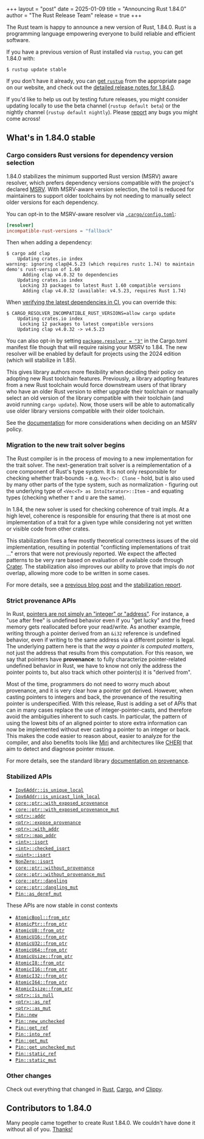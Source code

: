 +++
layout = "post"
date = 2025-01-09
title = "Announcing Rust 1.84.0"
author = "The Rust Release Team"
release = true
+++

The Rust team is happy to announce a new version of Rust, 1.84.0. Rust is a programming language empowering everyone to build reliable and efficient software.

If you have a previous version of Rust installed via `rustup`, you can get 1.84.0 with:

```console
$ rustup update stable
```

If you don't have it already, you can [get `rustup`](https://www.rust-lang.org/install.html) from the appropriate page on our website, and check out the [detailed release notes for 1.84.0](https://doc.rust-lang.org/stable/releases.html#version-1840-2025-01-09).

If you'd like to help us out by testing future releases, you might consider updating locally to use the beta channel (`rustup default beta`) or the nightly channel (`rustup default nightly`). Please [report](https://github.com/rust-lang/rust/issues/new/choose) any bugs you might come across!

## What's in 1.84.0 stable

### Cargo considers Rust versions for dependency version selection 

1.84.0 stabilizes the minimum supported Rust version (MSRV) aware resolver,
which prefers dependency versions compatible with the project's declared
[MSRV](https://doc.rust-lang.org/cargo/reference/rust-version.html).
With MSRV-aware version selection, the toil is reduced for maintainers to
support older toolchains by not needing to manually select older versions for
each dependency.

You can opt-in to the MSRV-aware resolver via [`.cargo/config.toml`](https://doc.rust-lang.org/cargo/reference/config.html#resolverincompatible-rust-versions):

```toml
[resolver]
incompatible-rust-versions = "fallback"
```

Then when adding a dependency:

```console
$ cargo add clap
    Updating crates.io index
warning: ignoring clap@4.5.23 (which requires rustc 1.74) to maintain demo's rust-version of 1.60
      Adding clap v4.0.32 to dependencies
    Updating crates.io index
     Locking 33 packages to latest Rust 1.60 compatible versions
      Adding clap v4.0.32 (available: v4.5.23, requires Rust 1.74)
```

When [verifying the latest dependencies in CI](https://doc.rust-lang.org/cargo/guide/continuous-integration.html#verifying-latest-dependencies), you can override this:

```console
$ CARGO_RESOLVER_INCOMPATIBLE_RUST_VERSIONS=allow cargo update
    Updating crates.io index
     Locking 12 packages to latest compatible versions
    Updating clap v4.0.32 -> v4.5.23
```

You can also opt-in by setting [`package.resolver = "3"`](https://doc.rust-lang.org/cargo/reference/resolver.html#resolver-versions) in the Cargo.toml manifest file though that will require raising your MSRV to 1.84.  The new resolver will be enabled by default for projects using the 2024 edition
(which will stabilize in 1.85).

This gives library authors more flexibility when deciding
their policy on adopting new Rust toolchain features. Previously, a library
adopting features from a new Rust toolchain would force downstream users of
that library who have an older Rust version to either upgrade their toolchain
or manually select an old version of the library compatible with their
toolchain (and avoid running `cargo update`). Now, those users will be able to
automatically use older library versions compatible with their older toolchain.

See the [documentation](https://doc.rust-lang.org/cargo/reference/rust-version.html#setting-and-updating-rust-version) for more considerations when deciding on an MSRV policy.

### Migration to the new trait solver begins

The Rust compiler is in the process of moving to a new implementation for the
trait solver. The next-generation trait solver is a reimplementation of a core
component of Rust's type system. It is not only responsible for checking
whether trait-bounds - e.g. `Vec<T>: Clone` - hold, but is also used by many
other parts of the type system, such as normalization - figuring out the
underlying type of `<Vec<T> as IntoIterator>::Item` - and equating types
(checking whether `T` and `U` are the same).

In 1.84, the new solver is used for checking coherence of trait impls. At a
high level, coherence is responsible for ensuring that there is at most one
implementation of a trait for a given type while considering not yet written
or visible code from other crates.

This stabilization fixes a few mostly theoretical correctness issues of the
old implementation, resulting in potential "conflicting implementations of trait ..."
errors that were not previously reported. We expect the affected patterns to be
very rare based on evaluation of available code through [Crater]. The stabilization
also improves our ability to prove that impls do *not* overlap, allowing more code
to be written in some cases.

For more details, see a [previous blog post](https://blog.rust-lang.org/inside-rust/2024/12/04/trait-system-refactor-initiative.html)
and the [stabilization report](https://github.com/rust-lang/rust/pull/130654).

[Crater]: https://github.com/rust-lang/crater/

### Strict provenance APIs

In Rust, [pointers are not simply an "integer" or
"address"](https://rust-lang.github.io/rfcs/3559-rust-has-provenance.html). For
instance, a "use after free" is undefined behavior even if you "get lucky" and the freed memory gets
reallocated before your read/write. As another example, writing
through a pointer derived from an `&i32` reference is undefined behavior, even
if writing to the same address via a different pointer is legal. The underlying
pattern here is that *the way a pointer is computed matters*, not just the
address that results from this computation. For this reason, we say that
pointers have **provenance**: to fully characterize pointer-related undefined
behavior in Rust, we have to know not only the address the pointer points to,
but also track which other pointer(s) it is "derived from".

Most of the time, programmers do not need to worry much about provenance, and
it is very clear how a pointer got derived. However, when casting pointers to
integers and back, the provenance of the resulting pointer is underspecified.
With this release, Rust is adding a set of APIs that can in many cases replace
the use of integer-pointer-casts, and therefore avoid the ambiguities inherent
to such casts. In particular, the pattern of using the lowest bits of an
aligned pointer to store extra information can now be implemented without ever
casting a pointer to an integer or back. This makes the code easier to reason
about, easier to analyze for the compiler, and also benefits tools like
[Miri](https://github.com/rust-lang/miri) and architectures like
[CHERI](https://www.cl.cam.ac.uk/research/security/ctsrd/cheri/) that aim to
detect and diagnose pointer misuse.

For more details, see the standard library [documentation on provenance](https://doc.rust-lang.org/std/ptr/index.html#provenance).

### Stabilized APIs

- [`Ipv6Addr::is_unique_local`](https://doc.rust-lang.org/stable/core/net/struct.Ipv6Addr.html#method.is_unique_local)
- [`Ipv6Addr::is_unicast_link_local`](https://doc.rust-lang.org/stable/core/net/struct.Ipv6Addr.html#method.is_unicast_link_local)
- [`core::ptr::with_exposed_provenance`](https://doc.rust-lang.org/stable/core/ptr/fn.with_exposed_provenance.html)
- [`core::ptr::with_exposed_provenance_mut`](https://doc.rust-lang.org/stable/core/ptr/fn.with_exposed_provenance_mut.html)
- [`<ptr>::addr`](https://doc.rust-lang.org/stable/core/primitive.pointer.html#method.addr)
- [`<ptr>::expose_provenance`](https://doc.rust-lang.org/stable/core/primitive.pointer.html#method.expose_provenance)
- [`<ptr>::with_addr`](https://doc.rust-lang.org/stable/core/primitive.pointer.html#method.with_addr)
- [`<ptr>::map_addr`](https://doc.rust-lang.org/stable/core/primitive.pointer.html#method.map_addr)
- [`<int>::isqrt`](https://doc.rust-lang.org/stable/core/primitive.i32.html#method.isqrt)
- [`<int>::checked_isqrt`](https://doc.rust-lang.org/stable/core/primitive.i32.html#method.checked_isqrt)
- [`<uint>::isqrt`](https://doc.rust-lang.org/stable/core/primitive.u32.html#method.isqrt)
- [`NonZero::isqrt`](https://doc.rust-lang.org/stable/core/num/struct.NonZero.html#impl-NonZero%3Cu128%3E/method.isqrt)
- [`core::ptr::without_provenance`](https://doc.rust-lang.org/stable/core/ptr/fn.without_provenance.html)
- [`core::ptr::without_provenance_mut`](https://doc.rust-lang.org/stable/core/ptr/fn.without_provenance_mut.html)
- [`core::ptr::dangling`](https://doc.rust-lang.org/stable/core/ptr/fn.dangling.html)
- [`core::ptr::dangling_mut`](https://doc.rust-lang.org/stable/core/ptr/fn.dangling_mut.html)
- [`Pin::as_deref_mut`](https://doc.rust-lang.org/stable/core/pin/struct.Pin.html#method.as_deref_mut)

These APIs are now stable in const contexts

- [`AtomicBool::from_ptr`](https://doc.rust-lang.org/stable/core/sync/atomic/struct.AtomicBool.html#method.from_ptr)
- [`AtomicPtr::from_ptr`](https://doc.rust-lang.org/stable/core/sync/atomic/struct.AtomicPtr.html#method.from_ptr)
- [`AtomicU8::from_ptr`](https://doc.rust-lang.org/stable/core/sync/atomic/struct.AtomicU8.html#method.from_ptr)
- [`AtomicU16::from_ptr`](https://doc.rust-lang.org/stable/core/sync/atomic/struct.AtomicU16.html#method.from_ptr)
- [`AtomicU32::from_ptr`](https://doc.rust-lang.org/stable/core/sync/atomic/struct.AtomicU32.html#method.from_ptr)
- [`AtomicU64::from_ptr`](https://doc.rust-lang.org/stable/core/sync/atomic/struct.AtomicU64.html#method.from_ptr)
- [`AtomicUsize::from_ptr`](https://doc.rust-lang.org/stable/core/sync/atomic/struct.AtomicUsize.html#method.from_ptr)
- [`AtomicI8::from_ptr`](https://doc.rust-lang.org/stable/core/sync/atomic/struct.AtomicI8.html#method.from_ptr)
- [`AtomicI16::from_ptr`](https://doc.rust-lang.org/stable/core/sync/atomic/struct.AtomicI16.html#method.from_ptr)
- [`AtomicI32::from_ptr`](https://doc.rust-lang.org/stable/core/sync/atomic/struct.AtomicI32.html#method.from_ptr)
- [`AtomicI64::from_ptr`](https://doc.rust-lang.org/stable/core/sync/atomic/struct.AtomicI64.html#method.from_ptr)
- [`AtomicIsize::from_ptr`](https://doc.rust-lang.org/stable/core/sync/atomic/struct.AtomicIsize.html#method.from_ptr)
- [`<ptr>::is_null`](https://doc.rust-lang.org/stable/core/primitive.pointer.html#method.is_null-1)
- [`<ptr>::as_ref`](https://doc.rust-lang.org/stable/core/primitive.pointer.html#method.as_ref-1)
- [`<ptr>::as_mut`](https://doc.rust-lang.org/stable/core/primitive.pointer.html#method.as_mut)
- [`Pin::new`](https://doc.rust-lang.org/stable/core/pin/struct.Pin.html#method.new)
- [`Pin::new_unchecked`](https://doc.rust-lang.org/stable/core/pin/struct.Pin.html#method.new_unchecked)
- [`Pin::get_ref`](https://doc.rust-lang.org/stable/core/pin/struct.Pin.html#method.get_ref)
- [`Pin::into_ref`](https://doc.rust-lang.org/stable/core/pin/struct.Pin.html#method.into_ref)
- [`Pin::get_mut`](https://doc.rust-lang.org/stable/core/pin/struct.Pin.html#method.get_mut)
- [`Pin::get_unchecked_mut`](https://doc.rust-lang.org/stable/core/pin/struct.Pin.html#method.get_unchecked_mut)
- [`Pin::static_ref`](https://doc.rust-lang.org/stable/core/pin/struct.Pin.html#method.static_ref)
- [`Pin::static_mut`](https://doc.rust-lang.org/stable/core/pin/struct.Pin.html#method.static_mut)

### Other changes

Check out everything that changed in [Rust](https://github.com/rust-lang/rust/releases/tag/1.84.0), [Cargo](https://doc.rust-lang.org/nightly/cargo/CHANGELOG.html#cargo-184-2025-01-09), and [Clippy](https://github.com/rust-lang/rust-clippy/blob/master/CHANGELOG.md#rust-184).

## Contributors to 1.84.0

Many people came together to create Rust 1.84.0. We couldn't have done it without all of you. [Thanks!](https://thanks.rust-lang.org/rust/1.84.0/)
